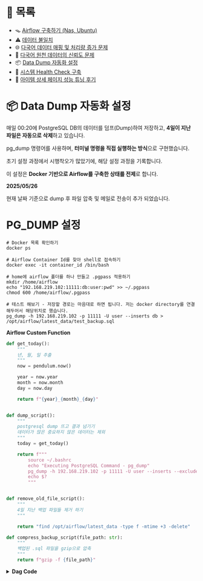 # 📂 목록

- 🪤 [Airflow 구축하기 (Nas, Ubuntu)](./airflow.md)
- ⚠️ [데이터 불일치](./different_data.md)
- 🌐 [다국어 데이터 매핑 및 처리량 증가 문제](./i18n_mapping.md)
- 🔹 [다국어 원천 데이터의 신뢰도 문제](./untranslated_data.md)
- 📦 [Data Dump 자동화 설정](./data_dump.md)
- 🐹 [시스템 Health Check 구축](./health_check.md)
- 🧠 [아이템 상세 페이지 성능 튜닝 후기](./item_detail.md)

# 📦 Data Dump 자동화 설정

매일 00:20에 PostgreSQL DB의 데이터를 덤프(Dump)하여 저장하고, **4일이 지난 파일은 자동으로 삭제**하고 있습니다.

pg_dump 명령어를 사용하며, **터미널 명령을 직접 실행하는 방식**으로 구현했습니다.

초기 설정 과정에서 시행착오가 많았기에, 해당 설정 과정을 기록합니다.

이 설정은 **Docker 기반으로 Airflow를 구축한 상태를 전제**로 합니다.

**2025/05/26**

현재 날짜 기준으로 dump 후 파일 압축 및 메일로 전송이 추가 되었습니다.

# PG_DUMP 설정

```shell
# Docker 목록 확인하기
docker ps

# Airflow Container Id를 찾아 shell로 접속하기
docker exec -it container_id /bin/bash

# home에 airflow 폴더를 하나 만들고 .pgpass 적용하기
mkdir /home/airflow
echo "192.168.219.102:11111:db:user:pwd" >> ~/.pgpass
chmod 600 /home/airflow/.pgpass

# 테스트 해보기 - 저장할 경로는 마음대로 하면 됩니다. 저는 docker directory를 연결해두어서 해당위치로 했습니다.
pg_dump -h 192.168.219.102 -p 11111 -U user --inserts db > /opt/airflow/latest_data/test_backup.sql
```

**Airflow Custom Function**

```python
def get_today():
    """
    년, 월, 일 추출
    """
    now = pendulum.now()

    year = now.year
    month = now.month
    day = now.day

    return f"{year}_{month}_{day}"


def dump_script():
    """
    postgresql dump 뜨고 결과 넘기기
    데이터가 많은 중요하지 않은 데이터는 제외
    """
    today = get_today()

    return f"""
        source ~/.bashrc
        echo "Executing PostgreSQL Command - pg_dump"
        pg_dump -h 192.168.219.102 -p 11111 -U user --inserts --exclude-table-data=public.item_price_i18n --exclude-table-data=public.user_footprint --exclude-table=public.item_i18n --exclude-table=public.search_i18n --exclude-table=public.item_price_history_i18n db > /opt/airflow/latest_data/{today}_backup.sql
        echo $?
        """


def remove_old_file_script():
    """
    4일 지난 백업 파일들 제거 하기
    """

    return "find /opt/airflow/latest_data -type f -mtime +3 -delete"

def compress_backup_script(file_path: str):
    """
    백업된 .sql 파일을 gzip으로 압축
    """
    return f"gzip -f {file_path}"
```

<details>
<summary style="font-weight: bold">Dag Code</summary>

```python
def choose_branch(**kwargs):
    task_instance = kwargs["ti"]
    bash_return_code = task_instance.xcom_pull(task_ids="data_dump")
    if bash_return_code == "0":
        return "compress_backup"
    else:
        return "failure_task"


today = get_today()
backup_file_path = f"/opt/airflow/latest_data/{today}_backup.sql"
compressed_file_path = f"{backup_file_path}.gz"

with DAG(
    dag_id="dags_data_dump",
    schedule="50 0 * * *",
    start_date=pendulum.datetime(2021, 1, 1, tz="Asia/Seoul"),
    catchup=False,
    dagrun_timeout=datetime.timedelta(minutes=60),
    tags=["postgresql", "data_dump"],
) as dag:

    data_dump_task = BashOperator(
        task_id="data_dump",
        bash_command=dump_script(),
        do_xcom_push=True,
    )

    branch_task = BranchPythonOperator(
        task_id="branch_task",
        python_callable=choose_branch,
    )

    compress_backup = BashOperator(
        task_id="compress_backup",
        bash_command=compress_backup_script(backup_file_path),
    )

    success_task = BashOperator(
        task_id="success_task",
        bash_command=remove_old_file_script(),
    )

    send_email = EmailOperator(
        task_id="send_email",
        to=["poeynus@gmail.com"],
        subject=f"✅ {today} PostgreSQL 데이터 Dump 완료",
        html_content=f"<p>{today} 백업 파일이 성공적으로 생성되어 첨부되었습니다.</p>",
        files=[compressed_file_path],
        conn_id="smtp_gmail",
    )

    failure_task = DummyOperator(task_id="failure_task")

    # DAG 흐름 정의
    data_dump_task >> branch_task
    branch_task >> compress_backup >> success_task >> send_email
    branch_task >> failure_task
```

</details>
